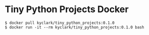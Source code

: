 # Tiny Python Projects Docker

```
$ docker pull kyclark/tiny_python_projects:0.1.0
$ docker run -it --rm kyclark/tiny_python_projects:0.1.0 bash
```
